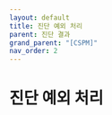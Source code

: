 ```yaml
---
layout: default
title: 진단 예외 처리
parent: 진단 결과
grand_parent: "[CSPM]"
nav_order: 2
---
```


# 진단 예외 처리
